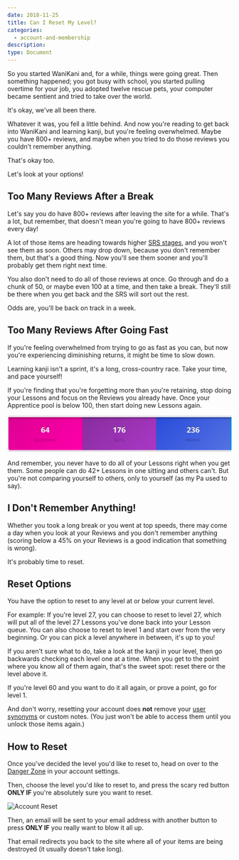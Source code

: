```yaml
---
date: 2018-11-25
title: Can I Reset My Level?
categories:
  - account-and-membership
description:
type: Document
---
```


So you started WaniKani and, for a while, things were going great. Then something happened; you got busy with school, you started pulling overtime for your job, you adopted twelve rescue pets, your computer became sentient and tried to take over the world.

It's okay, we've all been there.

Whatever it was, you fell a little behind. And now you're reading to get back into WaniKani and learning kanji, but you're feeling overwhelmed. Maybe you have 800+ reviews, and maybe when you tried to do those reviews you couldn't remember anything.

That's okay too.

Let's look at your options!

## Too Many Reviews After a Break

Let's say you do have 800+ reviews after leaving the site for a while. That's a lot, but remember, that doesn't mean you're going to have 800+ reviews every day!

A lot of those items are heading towards higher [SRS stages](/wanikani/srs-stages/), and you won't see them as soon. Others may drop down, because you don't remember them, but that's a good thing. Now you'll see them sooner and you'll probably get them right next time.

You also don't need to do all of those reviews at once. Go through and do a chunk of 50, or maybe even 100 at a time, and then take a break. They'll still be there when you get back and the SRS will sort out the rest.

Odds are, you'll be back on track in a week.

## Too Many Reviews After Going Fast

If you're feeling overwhelmed from trying to go as fast as you can, but now you're experiencing diminishing returns, it might be time to slow down.

Learning kanji isn't a sprint, it's a long, cross-country race. Take your time, and pace yourself!

If you're finding that you're forgetting more than you're retaining, stop doing your Lessons and focus on the Reviews you already have. Once your Apprentice pool is below 100, then start doing new Lessons again.

![Apprentice Count](/images/apprentice-count.png)

And remember, you never have to do all of your Lessons right when you get them. Some people can do 42+ Lessons in one sitting and others can't. But you're not comparing yourself to others, only to yourself (as my Pa used to say).

## I Don't Remember Anything!

Whether you took a long break or you went at top speeds, there may come a day when you look at your Reviews and you don't remember anything (scoring below a 45% on your Reviews is a good indication that something is wrong).

It's probably time to reset.

## Reset Options

You have the option to reset to any level at or below your current level.

For example: If you're level 27, you can choose to reset to level 27, which will put all of the level 27 Lessons you've done back into your Lesson queue. You can also choose to reset to level 1 and start over from the very beginning. Or you can pick a level anywhere in between, it's up to you!

If you aren't sure what to do, take a look at the kanji in your level, then go backwards checking each level one at a time. When you get to the point where you know all of them again, that's the sweet spot: reset there or the level above it.

If you're level 60 and you want to do it all again, or prove a point, go for level 1.

And don't worry, resetting your account does **not** remove your [user synonyms](/account-and-membership/wanikani/user-synonyms/) or custom notes. (You just won't be able to access them until you unlock those items again.)

## How to Reset

Once you've decided the level you'd like to reset to, head on over to the [Danger Zone](https://www.wanikani.com/settings/danger_zone) in your account settings.

Then, choose the level you'd like to reset to, and press the scary red button **ONLY IF** you're absolutely sure you want to reset.

![Account Reset](/images/account-reset.gif)

Then, an email will be sent to your email address with another button to press **ONLY IF** you really want to blow it all up.

That email redirects you back to the site where all of your items are being destroyed (it usually doesn't take long).

